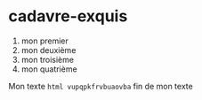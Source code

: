 # cadavre-exquis




























1. mon premier
2. mon deuxième
3. mon troisième
4. mon quatrième

Mon texte `html vupqpkfrvbuaovba` fin de mon texte
